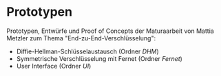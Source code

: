 # Prototypen
Prototypen, Entwürfe und Proof of Concepts der Maturaarbeit von Mattia Metzler zum Thema "End-zu-End-Verschlüsselung":
- Diffie-Hellman-Schlüsselaustausch (Ordner _DHM_)
- Symmetrische Verschlüsselung mit Fernet (Ordner _Fernet_)
- User Interface (Ordner _UI_)
